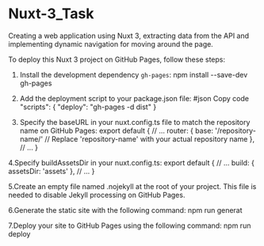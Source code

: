 # Nuxt-3_Task
Creating a web application using Nuxt 3, extracting data from the API and implementing dynamic navigation for moving around the page.

To deploy this Nuxt 3 project on GitHub Pages, follow these steps:

1. Install the development dependency `gh-pages`: npm install --save-dev gh-pages

2. Add the deployment script to your package.json file:
#json
Copy code
"scripts": {
  "deploy": "gh-pages -d dist"
}

3. Specify the baseURL in your nuxt.config.ts file to match the repository name on GitHub Pages:
   export default {
  // ...
  router: {
    base: '/repository-name/' // Replace 'repository-name' with your actual repository name
  },
  // ...
}

4.Specify buildAssetsDir in your nuxt.config.ts:
export default {
  // ...
  build: {
    assetsDir: 'assets'
  },
  // ...
}

5.Create an empty file named .nojekyll at the root of your project. This file is needed to disable Jekyll processing on GitHub Pages.

6.Generate the static site with the following command:  npm run generat

7.Deploy your site to GitHub Pages using the following command:  npm run deploy

